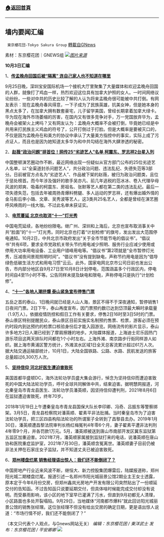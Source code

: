 ###  [:house:返回首頁](https://github.com/ourhimalayas/txt)
---


## 墙内要闻汇编
` 東京櫻花団-Tokyo Sakura Group` [轉載自GNews](https://gnews.org/zh-hans/1570941/)

素材：东京樱花团｜GNEWS组
![](https://lh4.googleusercontent.com/cNZhdwj6WXggoPFT5WxmeduMgi5WFWzMM6qPK6bggBq78lsuc96_EXh4gM1dx9X8EM9rlPQJUgsvPGnH3M_ROUclVcZqBqMSkvrtBYCXtEJ5nGoYlsVg0sunVrj3kVTwRj8ZiySf=s0)[*图片来源*](https://m1.aboluowang.com/uploadfile/2021/1003/20211003110229428.jpg)


**10月3日汇编**

1、[**传孟晚舟回国后被“隔离” 连自己家人也不知道在哪里**](https://www.aboluowang.com/2021/1003/1654927.html)

9月25日晚，深圳宝安国际机场一个接机大厅里聚集了大量媒体和欢迎孟晚舟回国的人群，就像打了鸡血一样，热烈欢迎这位具有加拿大护照的女人。一时间网络议论纷纷，一些对中共的历史比较了解的人认为将来孟晚舟很可能被中共打倒。有网友表示：现在孟晚舟春风得意，一下子成为了民族英雄，抗美女神，但是她本身的黑点太多了，在加拿大拥有数套豪宅，儿子留学美国，曾经长期拿着加拿大绿卡。华为现在海外市场萎缩的厉害，在国内又有很多竞争对手，万一党国放弃华为，孟晚舟会被架火上烤吗？又有网友认为：孟晚舟大概率不会被打倒，毕竟她已经是中共用来打民族主义鸡血的符号了，公开打倒过于打脸。但是大概率是要被灭口的，不仅是因为孟晚舟在和美方的协议中承认了大量美方指控中的事实，实际上成了污点证人，而且也是因为她知道太多华为和中共勾结在海外大肆渗透的秘密。

2、[**赵薇“政治问题”排首位！网传25“劣迹艺人”名单 柯震东、罗志祥2台星入列**](https://www.aboluowang.com/2021/1003/1654910.html)

中国整顿演艺圈动作不断，最近网络出现一份疑似从官方部门公布的25位劣迹艺人名单，以“全渠道封杀问题艺人”，共分政治问题、违法乱纪、失德失范等3部分。日前被官方点名为“劣迹艺人”、作品被下架的赵薇，被归为政治问题类，且位于惩处榜首。而今年涉及强奸的歌手吴亦凡、前几年逃税的范冰冰、卷入代理孕母风波的郑爽、吸毒的柯震东、房祖名、张默等艺人都在第二类的违法乱纪。最后一项失德失范，包括去年被周扬青爆料劈腿、多人运动的罗志祥，还有爆出婚外情的金马影后李小璐、文章、吴秀波等艺人，这3类共25名艺人，全都是曾经在演艺圈呼风唤雨的一线大咖。不过此名单未获证实。

3、[**电荒蔓延 北京也取消“十一”灯光秀**](https://www.aboluowang.com/2021/1003/1654724.html)

中国电荒延续，各地纷纷限电。继广州、深圳和上海后，北京也宣布取消事关中共“脸面”的“十一”灯光秀。同时北京也打着“计划检修”的旗号，发出发出大范围停电通知。10月2日，中共北京市政府发出“关于全市节能节电的倡议书”。“倡议书”共有6项，要求全市党政机关带头节约用电减少照明、服务行业应减少使用或停用大功率用电设备、工业用户错峰用电等。“倡议书”第2项就是“全市暂停灯光秀，压减夜间景观照明时间”。“倡议书”没有提到缺电，声称节约用电是因为“倡导绿色低碳生活方式和用电习惯”云云。此外，国家电网北京市公司日前也发出公告，市内部分地区自9月27日至10月8日计划停电，范围涵盖多个行政区内，停电时间自4至11小时不等。公告同样未提及缺电和限电，声称停电只是执行“计划检修”。

4、[**“十一”各地人潮挤爆 泰山紧急宣布停售门票**](https://www.aboluowang.com/2021/1003/1654880.html)

五岳之首的泰山，1日晚间就已经是人山人海，景区不得不于深夜通知，暂停销售1日夜间门票。2日下午，泰山再度宣布，因门票预约数已达到岱顶最大瞬时承载量（1.9万人）。依据疫情防控和假日工作有关要求，停售2日16时至3日5时的门票。泰山景区特别提醒民众，泰山景区目前实施实名制预约售票、检票，游客必须在预约时段内到达预约的检票口核验身份后才能入园游览。网络流传的影片显示，泰山许多地方2日人潮已经到了摩肩擦踵的地步。大陆媒体报道，上海迪士尼乐园热门游乐项目这两天排队时间都在1个小时左右。上海外滩、南京路步行街同样游人如织。据上海市黄浦区警方统计，外滩滨水区域1日全天总客流累计超过61万人次。据大陆交通运输部统计，10月1日，大陆全国铁路、公路、水路、民航发送的旅客总量超过6,300万人次。

5、[**坚持信仰 河北好医生遭迫害致死**](https://www.aboluowang.com/2021/1003/1654750.html)

美国首都华盛顿DC，海外法轮功学员盛大集会游行，悼念为坚持信仰而遭迫害致死的中国大陆法轮功学员，呼吁全球共同解体中共，结束迫害。据明慧网报道，河北秦皇岛市青龙县医生、法轮功学员潘英顺，因坚持信仰遭判刑，2021年8月6日在监狱遭迫害致死，终年70岁。

2018年1月19日上午遭秦皇岛市青龙县国保大队长李印卿、冯奇、吕振东等警察绑架。3月5日，青龙县检察院对潘英顺、翟素平非法批捕。当时秦皇岛市为了迫害法轮功学员，把三区四县构陷法轮功的所谓案子全转到了昌黎县去办。2019年1月30日，潘英顺遭昌黎法院审判长杨红梅冤判4年零6个月，妻子翟素平遭非法判刑4年零9个月，并各罚款1万元。5月，潘英顺被送到唐山市南部开发区冀东监狱第五监区加重迫害。2021年7月，潘英顺家属接到监狱打来的电话，说潘英顺在唐山协和医院重症监护室，2021年7月30日，潘英顺含冤离世。潘英顺妻子目前仍被非法关押在石家庄女子监狱，并不知道丈夫已被迫害致死。

6、[**郑州楼盘烂尾 销售经理语出惊人：我们还不能倒闭了？**](https://www.aboluowang.com/2021/1003/1654896.html)

中国房地产行业近来风波不断，继恒大、新力控股集团爆雷后，陆媒报道称，郑州阳光城二期楼盘烂尾。报道引述一名郑州市阳光城丽景公馆2期业主王女士透露，原本定于今年6月份交房，但郑州鑫岚光房地产开发有限公司突然贴出了一份顺延交付的告知函。不过告知函只说要延期交付，但具体啥时候能完成交付却没有说明。而受暴雨影响，该小区的地下室早已灌满了污水，但直到9月初都无人清理，小区路面也多处开裂塌陷。9月29日，当地媒体“河南都市爆料”就此回访阳光城丽景公馆的销售张经理。这位张经理不但没有给出交房的确定日期，更是语出惊人说道：“市场行情不好，我们还不能倒闭了？”

（本文只代表个人观点，与Gnews网站无关）
*编辑：东京樱花团 / 東洋武士*
*发布：东京樱花团 / 平安卿卿*
![](https://assets.gnews.org/wp-content/uploads/2021/10/image0-1-18-1.png)
